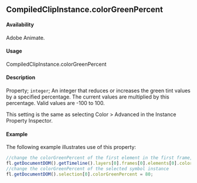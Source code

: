 ## CompiledClipInstance.colorGreenPercent

#### Availability

Adobe Animate.

#### Usage

CompiledClipInstance.colorGreenPercent

#### Description

Property; `integer`; An integer that reduces or increases the green tint values by a specified percentage. The current values are multiplied by this percentage. Valid values are -100 to 100.

This setting is the same as selecting Color > Advanced in the Instance Property Inspector.

#### Example

The following example illustrates use of this property:

```javascript
//change the colorGreenPercent of the first element in the first frame, top layer
fl.getDocumentDOM().getTimeline().layers[0].frames[0].elements[0].colorGreenPercent = 100;
//change the colorGreenPercent of the selected symbol instance
fl.getDocumentDOM().selection[0].colorGreenPercent = 80;
```
